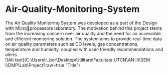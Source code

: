 # Air-Quality-Monitoring-System
The Air Quality Monitoring System was developed as a part of the Design with Microprocessors laboratory. The motivation behind this project stems from the increasing concern
over air quality and the need for an accessible and efficient monitoring solution. The system
aims to provide real-time data on air quality parameters such as CO levels, gas concentrations,
temperature and humidity, coupled with user-friendly recommendations and alerts.  
![Alt text](C:\Users\r_bor\Desktop\Utilitare\Facultate UTCN\AN III\SEM I\DMP\Lab\Project?raw=true "Title")
